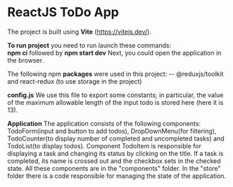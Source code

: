# ReactJS ToDo App

The project is built using **Vite** (https://vitejs.dev/).

**To run project** you need to run launch these commands:  
**npm ci** 
followed by 
**npm start dev**
Next, you could open the application in the browser.

The following npm **packages** were used in this project:
-- @reduxjs/toolkit and react-redux (to use storage in the project)

**config.js**
We use this file to export some constants; in particular, the value of the maximum allowable length of the input todo is stored here (here it is 13).

**Application** The application consists of the following components: TodoForm(input and button to add todos), DropDownMenu(for filtering), TodoCounter(to display number of completed and uncompleted tasks) and TodoList(to display todos). Component TodoItem is responsible for displaying a task and changing its status by clicking on the title. If a task is completed, its name is crossed out and the checkbox sets in the checked state. All these components are in the "components" folder. In the "store" folder there is a code responsible for managing the state of the application.